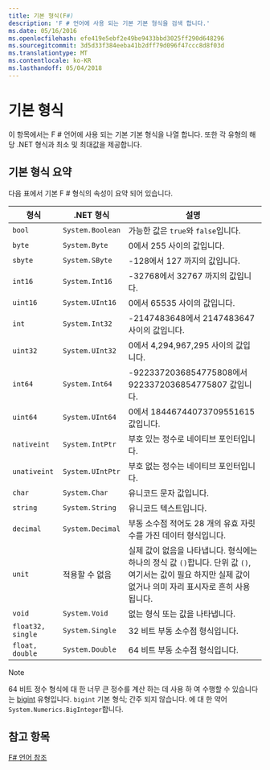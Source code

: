 ```yaml
---
title: 기본 형식(F#)
description: 'F # 언어에 사용 되는 기본 기본 형식을 검색 합니다.'
ms.date: 05/16/2016
ms.openlocfilehash: efe419e5ebf2e49be9433bbd3025ff290d648296
ms.sourcegitcommit: 3d5d33f384eeba41b2dff79d096f47ccc8d8f03d
ms.translationtype: MT
ms.contentlocale: ko-KR
ms.lasthandoff: 05/04/2018
---
```

# <a name="primitive-types"></a>기본 형식

이 항목에서는 F # 언어에 사용 되는 기본 기본 형식을 나열 합니다. 또한 각 유형의 해당 .NET 형식과 최소 및 최대값을 제공합니다.

## <a name="summary-of-primitive-types"></a>기본 형식 요약
다음 표에서 기본 F # 형식의 속성이 요약 되어 있습니다.

|형식|.NET 형식|설명|
|----|---------|-----------|
|`bool`|`System.Boolean`|가능한 값은 `true`와 `false`입니다.|
|`byte`|`System.Byte`|0에서 255 사이의 값입니다.|
|`sbyte`|`System.SByte`|-128에서 127 까지의 값입니다.|
|`int16`|`System.Int16`|-32768에서 32767 까지의 값입니다.|
|`uint16`|`System.UInt16`|0에서 65535 사이의 값입니다.|
|`int`|`System.Int32`|-2147483648에서 2147483647 사이의 값입니다.|
|`uint32`|`System.UInt32`|0에서 4,294,967,295 사이의 값입니다.|
|`int64`|`System.Int64`|-9223372036854775808에서 9223372036854775807 값입니다.|
|`uint64`|`System.UInt64`|0에서 18446744073709551615 값입니다.|
|`nativeint`|`System.IntPtr`|부호 있는 정수로 네이티브 포인터입니다.|
|`unativeint`|`System.UIntPtr`|부호 없는 정수는 네이티브 포인터입니다.|
|`char`|`System.Char`|유니코드 문자 값입니다.|
|`string`|`System.String`|유니코드 텍스트입니다.|
|`decimal`|`System.Decimal`|부동 소수점 적어도 28 개의 유효 자릿수를 가진 데이터 형식입니다.|
|`unit`|적용할 수 없음|실제 값이 없음을 나타냅니다. 형식에는 하나의 정식 값 `()`합니다. 단위 값 `()`, 여기서는 값이 필요 하지만 실제 값이 없거나 의미 자리 표시자로 흔히 사용 됩니다.|
|`void`|`System.Void`|없는 형식 또는 값을 나타냅니다.|
|`float32, single`|`System.Single`|32 비트 부동 소수점 형식입니다.|
|`float, double`|`System.Double`|64 비트 부동 소수점 형식입니다.|

>[!NOTE]
64 비트 정수 형식에 대 한 너무 큰 정수를 계산 하는 데 사용 하 여 수행할 수 있습니다는 [bigint](https://msdn.microsoft.com/library/dc8be18d-4042-46c4-b136-2f21a84f6efa) 유형입니다. `bigint` 기본 형식; 간주 되지 않습니다. 에 대 한 약어 `System.Numerics.BigInteger`합니다.

## <a name="see-also"></a>참고 항목
[F# 언어 참조](index.md)
